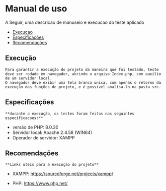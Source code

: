# Manual de uso

A Seguir, uma descricao de manuseio e execucao do teste aplicado

- [Execucao](#Execucao)
- [Especificações](#Especificações)
- [Recomendações](#Recomendações)

## Execução

    Para garantir a execução do projeto da maneira que foi testado, teste deve ser rodado em navegador, abrindo o arquivo Index.php, com auxilio de um servidor local.
    O navegador deve exibir uma tela branca unica, com apenas o retorno da execução das funções do projeto, e é possivel analisa-lo na pasta src.

## Especificações 

    **durante a execução, os testes foram feitos nas seguintes especificacoes:**
    
- versão de PHP: 8.0.30
- Servidor local: Apache 2.4.58 (WIN64)
- Operador de servidor: XAMPP

## Recomendações

    **Links uteis para a execução do projeto**

- XAMPP: https://sourceforge.net/projects/xampp/

- PHP: https://www.php.net/
